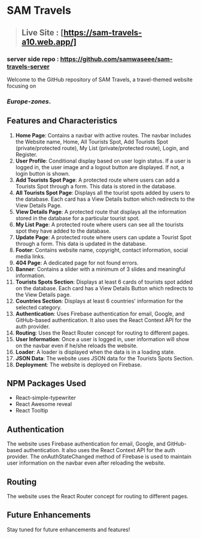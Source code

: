 # SAM Travels

> ## Live Site : [https://sam-travels-a10.web.app/]

### server side repo : https://github.com/samwaseee/sam-travels-server

Welcome to the GitHub repository of SAM Travels, a travel-themed website focusing on 
### _Europe-zones_.

## Features and Characteristics

1. **Home Page**: Contains a navbar with active routes. The navbar includes the Website name, Home, All Tourists Spot, Add Tourists Spot (private/protected route), My List (private/protected route), Login, and Register.
2. **User Profile**: Conditional display based on user login status. If a user is logged in, the user image and a logout button are displayed. If not, a login button is shown.
3. **Add Tourists Spot Page**: A protected route where users can add a Tourists Spot through a form. This data is stored in the database.
4. **All Tourists Spot Page**: Displays all the tourist spots added by users to the database. Each card has a View Details button which redirects to the View Details Page.
5. **View Details Page**: A protected route that displays all the information stored in the database for a particular tourist spot.
6. **My List Page**: A protected route where users can see all the tourists spot they have added to the database.
7. **Update Page**: A protected route where users can update a Tourist Spot through a form. This data is updated in the database.
8. **Footer**: Contains website name, copyright, contact information, social media links.
9. **404 Page**: A dedicated page for not found errors.
10. **Banner**: Contains a slider with a minimum of 3 slides and meaningful information.
11. **Tourists Spots Section**: Displays at least 6 cards of tourists spot added on the database. Each card has a View Details Button which redirects to the View Details page.
12. **Countries Section**: Displays at least 6 countries' information for the selected category.
13. **Authentication**: Uses Firebase authentication for email, Google, and GitHub-based authentication. It also uses the React Context API for the auth provider.
14. **Routing**: Uses the React Router concept for routing to different pages.
15. **User Information**: Once a user is logged in, user information will show on the navbar even if he/she reloads the website.
16. **Loader**: A loader is displayed when the data is in a loading state.
17. **JSON Data**: The website uses JSON data for the Tourists Spots Section.
18. **Deployment**: The website is deployed on Firebase.

## NPM Packages Used

- React-simple-typewriter
- React Awesome reveal
- React Tooltip

## Authentication

The website uses Firebase authentication for email, Google, and GitHub-based authentication. It also uses the React Context API for the auth provider. The onAuthStateChanged method of Firebase is used to maintain user information on the navbar even after reloading the website.

## Routing

The website uses the React Router concept for routing to different pages.

## Future Enhancements

Stay tuned for future enhancements and features!
